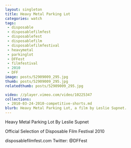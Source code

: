 ```yaml
---
layout: singleton
title: Heavy Metal Parking Lot
categories: watch
tags:
 - disposable
 - disposablefilmfest
 - disposablefest
 - disposablefilm
 - disposablefilmfestival
 - heavymetal
 - parkinglot
 - DFFest
 - filmfestival
 - 2010
 - DFF
image: posts/52909009_295.jpg
thumb: posts/52909009_295.jpg
relatedthumb: posts/52909009_295.jpg

video: //player.vimeo.com/video/10225347
collections:
 - 2010-03-24-2010-competitive-shorts.md
blurb: Heavy Metal Parking Lot, a film by Leslie Supnet.
---
```


Heavy Metal Parking Lot
By Leslie Supnet

Official Selection of Disposable Film Festival 2010

disposablefilmfest.com
Twitter: @DFFest